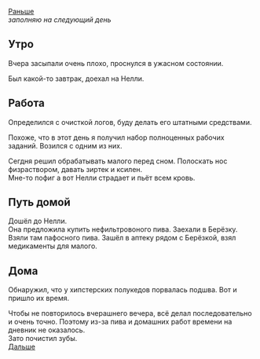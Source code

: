 [Раньше](2020.05.25.md)  
*заполняю на следующий день*
## Утро
Вчера засыпали очень плохо, проснулся в ужасном состоянии.

Был какой-то завтрак, доехал на Нелли.
## Работа
Определился с очисткой логов, буду делать его штатными средствами.

Похоже, что в этот день я получил набор полноценных рабочих заданий. Возился с одним из них.

Сегдня решил  обрабатывать малого перед сном. Полоскать нос физраствором, давать зиртек и ксилен.  
Мне-то пофиг а вот Нелли страдает и пьёт всем кровь.
## Путь домой
Дошёл до Нелли.  
Она предложила купить нефильтровоного пива. Заехали в Берёзку. Взяли там пафосного пива. Зашёл в аптеку рядом с Берёзкой, взял медикаменты для малого.
## Дома
Обнаружил, что у хипстерских полукедов порвалась подшва. Вот и пришло их время.

Чтобы не повторилось вчерашнего вечера, всё делал последовательно и очень точно. Поэтому из-за пива и домашних работ времени на дневник не оказалось.  
Зато почистил зубы.  
[Дальше](2020.05.27.md)